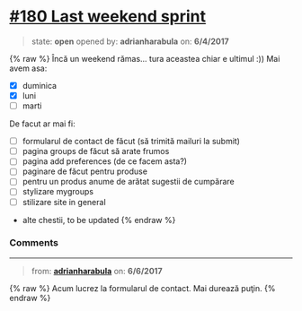 # [\#180 Last weekend sprint](https://github.com/adrianharabula/condr/issues/180)

> state: **open** opened by: **adrianharabula** on: **6/4/2017**

{% raw %}
Încă un weekend rămas... tura aceastea chiar e ultimul :)) Mai avem asa:

- [x] duminica
- [x] luni
- [ ] marti

De facut ar mai fi:

- [ ] formularul de contact de făcut (să trimită mailuri la submit)
- [ ] pagina groups de făcut să arate frumos
- [ ] pagina add preferences (de ce facem asta?)
- [ ] paginare de făcut pentru produse
- [ ] pentru un produs anume de arătat sugestii de cumpărare
- [ ] stylizare mygroups
- [ ] stilizare site in general
- alte chestii, to be updated
{% endraw %}


### Comments

---
> from: [**adrianharabula**](https://github.com/adrianharabula/condr/issues/180#issuecomment-306453539) on: **6/6/2017**

{% raw %}
Acum lucrez la formularul de contact. Mai durează puţin.
{% endraw %}

